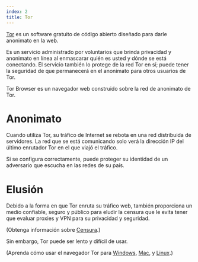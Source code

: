 ```yaml
---
index: 2
title: Tor
---
```

[Tor](https://www.torproject.org/) es un software gratuito de código abierto diseñado para darle anonimato en la web.

Es un servicio administrado por voluntarios que brinda privacidad y anonimato en línea al enmascarar quién es usted y dónde se está conectando. El servicio también lo protege de la red Tor en sí; puede tener la seguridad de que permanecerá en el anonimato para otros usuarios de Tor.

Tor Browser es un navegador web construido sobre la red de anonimato de Tor.

# Anonimato

Cuando utiliza Tor, su tráfico de Internet se rebota en una red distribuida de servidores. La red que se está comunicando solo verá la dirección IP del último enrutador Tor en el que viajó el tráfico.

Si se configura correctamente, puede proteger su identidad de un adversario que escucha en las redes de su país.

# Elusión

Debido a la forma en que Tor enruta su tráfico web, también proporciona un medio confiable, seguro y público para eludir la censura que le evita tener que evaluar proxies y VPN para su privacidad y seguridad.

(Obtenga información sobre [Censura](umbrella://communications/censorship/beginner).)

Sin embargo, Tor puede ser lento y difícil de usar.

(Aprenda cómo usar el navegador Tor para [Windows](umbrella://tools/tor/s_tor-for-windows.md), [Mac](umbrella://tools/tor/s_tor-for-mac-os-x.md), y [Linux](umbrella://tools/tor/s_tor-for-linux.md).)